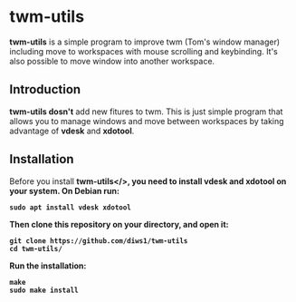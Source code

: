 # twm-utils
<b>twm-utils</b> is a simple program to improve twm (Tom's window manager) including move to workspaces with mouse scrolling and keybinding. It's also possible to move window into another workspace.

## Introduction
<b>twm-utils dosn't</b> add new fitures to twm. This is just simple program that allows you to manage windows and move between workspaces by taking advantage of <b>vdesk</b> and <b>xdotool</b>.

## Installation 
Before you install <b>twm-utils</>, you need to install <b>vdesk</b> and <b>xdotool</b> on your system. On Debian run:
```
sudo apt install vdesk xdotool
```
Then clone this repository on your directory, and open it:
```
git clone https://github.com/diws1/twm-utils
cd twm-utils/
```
Run the installation:
```
make
sudo make install
```
